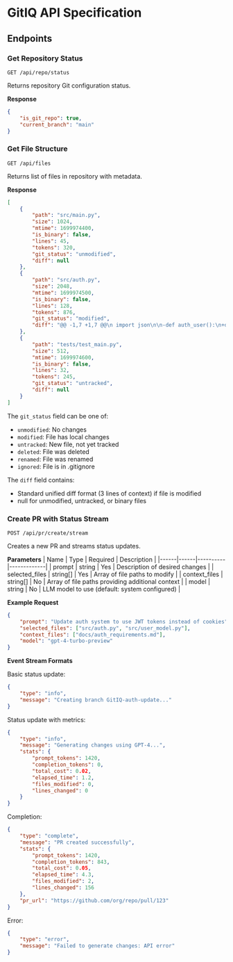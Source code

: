 # GitIQ API Specification

## Endpoints

### Get Repository Status
```
GET /api/repo/status
```

Returns repository Git configuration status.

**Response**
```json
{
    "is_git_repo": true,
    "current_branch": "main"
}
```

### Get File Structure
```
GET /api/files
```

Returns list of files in repository with metadata.

**Response**
```json
[
    {
        "path": "src/main.py",
        "size": 1024,
        "mtime": 1699974400,
        "is_binary": false,
        "lines": 45,
        "tokens": 320,
        "git_status": "unmodified",
        "diff": null
    },
    {
        "path": "src/auth.py",
        "size": 2048,
        "mtime": 1699974500,
        "is_binary": false,
        "lines": 128,
        "tokens": 876,
        "git_status": "modified",
        "diff": "@@ -1,7 +1,7 @@\n import json\n\n-def auth_user():\n+def auth_user(token=None):\n     user = get_user()\n     if not user:\n         return None\n     return user.id"
    },
    {
        "path": "tests/test_main.py",
        "size": 512,
        "mtime": 1699974600,
        "is_binary": false,
        "lines": 32,
        "tokens": 245,
        "git_status": "untracked",
        "diff": null
    }
]
```

The `git_status` field can be one of:
- `unmodified`: No changes
- `modified`: File has local changes
- `untracked`: New file, not yet tracked
- `deleted`: File was deleted
- `renamed`: File was renamed
- `ignored`: File is in .gitignore

The `diff` field contains:
- Standard unified diff format (3 lines of context) if file is modified
- null for unmodified, untracked, or binary files

### Create PR with Status Stream
```
POST /api/pr/create/stream
```

Creates a new PR and streams status updates.

**Parameters**
| Name | Type | Required | Description |
|------|------|----------|-------------|
| prompt | string | Yes | Description of desired changes |
| selected_files | string[] | Yes | Array of file paths to modify |
| context_files | string[] | No | Array of file paths providing additional context |
| model | string | No | LLM model to use (default: system configured) |

**Example Request**
```json
{
    "prompt": "Update auth system to use JWT tokens instead of cookies",
    "selected_files": ["src/auth.py", "src/user_model.py"],
    "context_files": ["docs/auth_requirements.md"],
    "model": "gpt-4-turbo-preview"
}
```

**Event Stream Formats**

Basic status update:
```json
{
    "type": "info",
    "message": "Creating branch GitIQ-auth-update..."
}
```

Status update with metrics:
```json
{
    "type": "info",
    "message": "Generating changes using GPT-4...",
    "stats": {
        "prompt_tokens": 1420,
        "completion_tokens": 0,
        "total_cost": 0.02,
        "elapsed_time": 1.2,
        "files_modified": 0,
        "lines_changed": 0
    }
}
```

Completion:
```json
{
    "type": "complete",
    "message": "PR created successfully",
    "stats": {
        "prompt_tokens": 1420,
        "completion_tokens": 843,
        "total_cost": 0.05,
        "elapsed_time": 4.3,
        "files_modified": 2,
        "lines_changed": 156
    },
    "pr_url": "https://github.com/org/repo/pull/123"
}
```

Error:
```json
{
    "type": "error",
    "message": "Failed to generate changes: API error"
}
```
